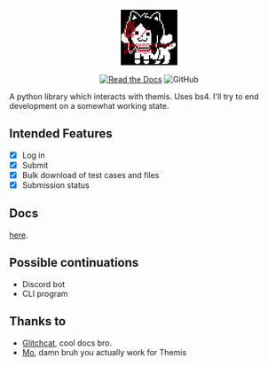 <p align="center">
  <img src="docs/img/rugemmie.gif" />  
</p>
<p align="center">
<a href="https://temmies.confest.im"><img alt="Read the Docs" src="https://img.shields.io/readthedocs/temmies"></a>
<img alt="GitHub" src="https://img.shields.io/github/license/Code-For-Groningen/temmies">
</p>

A python library which interacts with themis. Uses bs4. I'll try to end development on a somewhat working state. 

## Intended Features
* [x] Log in  
* [x] Submit
* [x] Bulk download of test cases and files
* [x] Submission status

## Docs
[here](http://temmies.confest.im/).

## Possible continuations
* Discord bot
* CLI program

## Thanks to
* [Glitchcat](https://glitchcat.github.io/themis-api/), cool docs bro.
* [Mo](https://github.com/Stylo2k), damn bruh you actually work for Themis
